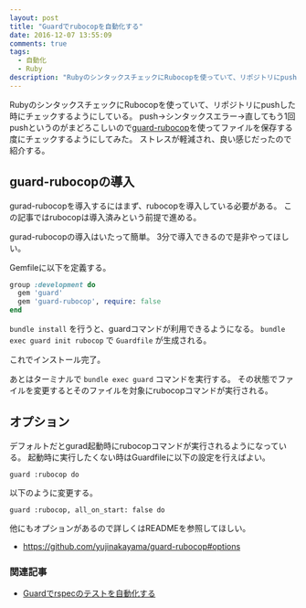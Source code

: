 ```yaml
---
layout: post
title: "Guardでrubocopを自動化する"
date: 2016-12-07 13:55:09
comments: true
tags: 
  - 自動化 
  - Ruby
description: "RubyのシンタックスチェックにRubocopを使っていて、リポジトリにpushした時にチェックするようにしている。push→シンタックスエラー→直してもう1回pushというのがまどろこしいのでGuardを使ってファイルを保存する度にチェックするようにしてみた。"
---
```


RubyのシンタックスチェックにRubocopを使っていて、リポジトリにpushした時にチェックするようにしている。
push→シンタックスエラー→直してもう1回pushというのがまどろこしいので[guard-rubocop](https://github.com/yujinakayama/guard-rubocop)を使ってファイルを保存する度にチェックするようにしてみた。
ストレスが軽減され、良い感じだったので紹介する。

## guard-rubocopの導入

gurad-rubocopを導入するにはまず、rubocopを導入している必要がある。
この記事ではrubocopは導入済みという前提で進める。

gurad-rubocopの導入はいたって簡単。
3分で導入できるので是非やってほしい。

Gemfileに以下を定義する。

```ruby
group :development do
  gem 'guard'
  gem 'guard-rubocop', require: false
end
```

`bundle install` を行うと、guardコマンドが利用できるようになる。
`bundle exec guard init rubocop` で `Guardfile` が生成される。

これでインストール完了。

あとはターミナルで `bundle exec guard` コマンドを実行する。
その状態でファイルを変更するとそのファイルを対象にrubocopコマンドが実行される。

## オプション

デフォルトだとgurad起動時にrubocopコマンドが実行されるようになっている。
起動時に実行したくない時はGuardfileに以下の設定を行えばよい。

```
guard :rubocop do

```

以下のように変更する。


```
guard :rubocop, all_on_start: false do

```

他にもオプションがあるので詳しくはREADMEを参照してほしい。

* https://github.com/yujinakayama/guard-rubocop#options

### 関連記事

* [Guardでrspecのテストを自動化する](/blog/2016/05/24/introduce-guard-gem-and-guard-rspec/)
